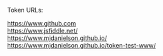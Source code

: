 Token URLs: 

https://www.github.com <br>
https://www.jsfiddle.net/ <br>
https://www.mjdanielson.github.io/ <br>
https://www.mjdanielson.github.io/token-test-www/
